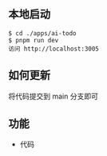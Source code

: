 ## 本地启动
```shell
$ cd ./apps/ai-todo
$ pnpm run dev
访问 http://localhost:3005
```


## 如何更新
将代码提交到 main 分支即可

## 功能

- 代码 


